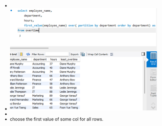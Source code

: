 -
- ![image.png](../assets/image_1693567811659_0.png)
-
- choose the first value  of  some col for all rows.